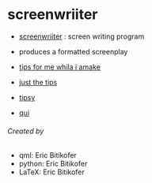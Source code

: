# screenwriiter

* [screenwriiter](screenwriiter.md) : screen writing program
* produces a formatted screenplay

* [tips for me whila i amake](https://www.writersstore.com/how-to-write-a-screenplay-a-guide-to-scriptwriting/)
* [just the tips](http://www.storysense.com/format.htm)
* [tipsy](http://www.scriptmag.com/features/craft-features/ask-the-expert-how-to-use-transitions)
* [qui](http://pythonforengineers.com/your-first-gui-app-with-python-and-pyqt/)

###### Created by
* qml: Eric Bitikofer
* python: Eric Bitikofer
* LaTeX: Eric Bitikofer
